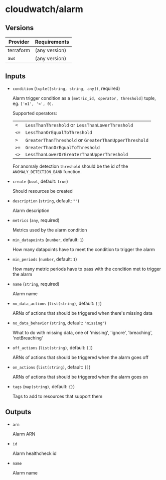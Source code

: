 # cloudwatch/alarm

<!-- bin/docs -->

## Versions

| Provider | Requirements |
|-|-|
| terraform | (any version) |
| `aws` | (any version) |

## Inputs

* `condition` (`tuple([string, string, any])`, required)

    Alarm trigger condition as a `[metric_id, operator, threshold]` tuple, eg. `['m1', '<', 0]`.

    Supported operators:

    |||
    |-|-|
    | `<` | `LessThanThreshold` or `LessThanLowerThreshold` |
    | `<=` | `LessThanOrEqualToThreshold` |
    | `>` | `GreaterThanThreshold` or `GreaterThanUpperThreshold` |
    | `>=` | `GreaterThanOrEqualToThreshold` |
    | `<>` | `LessThanLowerOrGreaterThanUpperThreshold` |

    For anomaly detection `threshold` should be the id of the `ANOMALY_DETECTION_BAND` function.


* `create` (`bool`, default: `true`)

    Should resources be created

* `description` (`string`, default: `""`)

    Alarm description

* `metrics` (`any`, required)

    Metrics used by the alarm condition

* `min_datapoints` (`number`, default: `1`)

    How many datapoints have to meet the condition to trigger the alarm

* `min_periods` (`number`, default: `1`)

    How many metric periods have to pass with the condition met to trigger the alarm

* `name` (`string`, required)

    Alarm name

* `no_data_actions` (`list(string)`, default: `[]`)

    ARNs of actions that should be triggered when there's missing data

* `no_data_behavior` (`string`, default: `"missing"`)

    What to do with missing data, one of 'missing', 'ignore', 'breaching', 'notBreaching'

* `off_actions` (`list(string)`, default: `[]`)

    ARNs of actions that should be triggered when the alarm goes off

* `on_actions` (`list(string)`, default: `[]`)

    ARNs of actions that should be triggered when the alarm goes on

* `tags` (`map(string)`, default: `{}`)

    Tags to add to resources that support them



## Outputs

* `arn`

    Alarm ARN

* `id`

    Alarm healthcheck id

* `name`

    Alarm name
